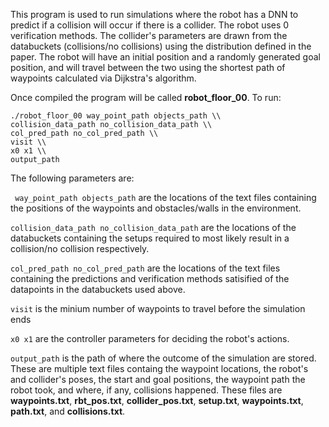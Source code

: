 This program is used to run simulations where the robot has a DNN to predict if a collision will occur if there is a collider. The robot uses 0 verification methods. The collider's parameters are drawn from the databuckets (collisions/no collisions) using the distribution defined in the paper. The robot will have an initial position and a randomly generated goal position, and will travel between the two using the shortest path of waypoints calculated via Dijkstra's algorithm.

Once compiled the program will be called **robot_floor_00**. To run:

```
./robot_floor_00 way_point_path objects_path \\
collision_data_path no_collision_data_path \\
col_pred_path no_col_pred_path \\
visit \\
x0 x1 \\
output_path
```

The following parameters are:

``` way_point_path objects_path``` are the locations of the text files containing the positions of the waypoints and obstacles/walls in the environment.

```collision_data_path no_collision_data_path``` are the locations of the databuckets containing the setups required to most likely result in a collision/no collision respectively.

```col_pred_path no_col_pred_path``` are the locations of the text files containing the predictions and verification methods satisified of the datapoints in the databuckets used above.

```visit``` is the minium number of waypoints to travel before the simulation ends

```x0 x1``` are the controller parameters for deciding the robot's actions.

```output_path``` is the path of where the outcome of the simulation are stored. These are multiple text files containg the waypoint locations, the robot's and collider's poses, the start and goal positions, the waypoint path the robot took, and where, if any, collisions happened. These files are **waypoints.txt**, **rbt_pos.txt**, **collider_pos.txt**, **setup.txt**, **waypoints.txt**, **path.txt**, and **collisions.txt**.